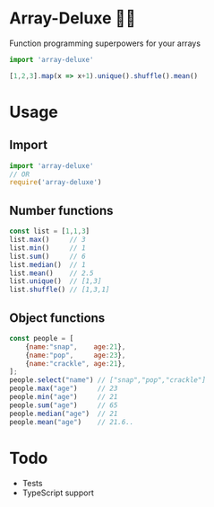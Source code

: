 # Array-Deluxe 🦸‍♂️
Function programming superpowers for your arrays
```js
import 'array-deluxe'

[1,2,3].map(x => x+1).unique().shuffle().mean()
```

# Usage

## Import
```js
import 'array-deluxe'
// OR
require('array-deluxe')
```

## Number functions
```js
const list = [1,1,3]
list.max()     // 3
list.min()     // 1
list.sum()     // 6
list.median()  // 1
list.mean()    // 2.5
list.unique()  // [1,3]
list.shuffle() // [1,3,1]
```
## Object functions
```js
const people = [
    {name:"snap",    age:21},
    {name:"pop",     age:23},
    {name:"crackle", age:21},
];
people.select("name") // ["snap","pop","crackle"]
people.max("age")     // 23
people.min("age")     // 21
people.sum("age")     // 65
people.median("age")  // 21
people.mean("age")    // 21.6..
```

# Todo
- Tests
- TypeScript support